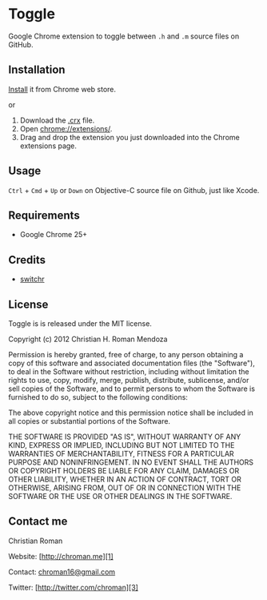 Toggle
=======================
Google Chrome extension to toggle between `.h` and `.m` source files on GitHub.

Installation
---
[Install][5] it from Chrome web store.

or

1. Download the [.crx][6] file.
1. Open [chrome://extensions/][7].
1. Drag and drop the extension you just downloaded into the Chrome extensions page.

Usage
---
`Ctrl` + `Cmd` + `Up` or `Down` on Objective-C source file on Github, just like Xcode.

Requirements
----------
* Google Chrome 25+

Credits
----------
* [switchr][4]

## License
Toggle is is released under the MIT license.

Copyright (c) 2012 Christian H. Roman Mendoza

Permission is hereby granted, free of charge, to any person obtaining a copy
of this software and associated documentation files (the "Software"), to deal
in the Software without restriction, including without limitation the rights
to use, copy, modify, merge, publish, distribute, sublicense, and/or sell
copies of the Software, and to permit persons to whom the Software is
furnished to do so, subject to the following conditions:

The above copyright notice and this permission notice shall be included in
all copies or substantial portions of the Software.

THE SOFTWARE IS PROVIDED "AS IS", WITHOUT WARRANTY OF ANY KIND, EXPRESS OR
IMPLIED, INCLUDING BUT NOT LIMITED TO THE WARRANTIES OF MERCHANTABILITY,
FITNESS FOR A PARTICULAR PURPOSE AND NONINFRINGEMENT. IN NO EVENT SHALL THE
AUTHORS OR COPYRIGHT HOLDERS BE LIABLE FOR ANY CLAIM, DAMAGES OR OTHER
LIABILITY, WHETHER IN AN ACTION OF CONTRACT, TORT OR OTHERWISE, ARISING FROM,
OUT OF OR IN CONNECTION WITH THE SOFTWARE OR THE USE OR OTHER DEALINGS IN
THE SOFTWARE.

Contact me
----------

Christian Roman
  
Website: [http://chroman.me][1]

Contact: [chroman16@gmail.com][2]

Twitter: [http://twitter.com/chroman][3] 

  [1]: http://chroman.me
  [2]: mailto:chroman16@gmail.com
  [3]: http://twitter.com/chroman
  [4]: https://github.com/jurre/switchr
  [5]: https://chrome.google.com/webstore/detail/toggle/pihgadddkgfkmhdbpecclkioldgenbil
  [6]: https://github.com/chroman/Toggle/raw/master/Toggle.crx
  [7]: chrome://chrome/extensions/
